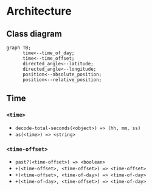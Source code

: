 # Architecture

## Class diagram

```mermaid
graph TB;
      time<--time_of_day;
      time<--time_offset;
      directed_angle<--latitude;
      directed_angle<--longitude;
      position<--absolute_position;
      position<--relative_position;
```

## Time

### `<time>`

- `decode-total-seconds(<object>) => (hh, mm, ss)`
- `as(<time>) => <string>`

### `<time-offset>`

- `past?(<time-offset>) => <boolean>`
- `+(<time-offset>, <time-offset>) => <time-offset>`
- `+(<time-offset>, <time-of-day>) => <time-of-day>`
- `+(<time-of-day>, <time-offset>) => <time-of-day>`